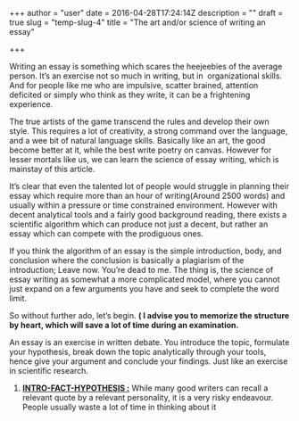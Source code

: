 +++
author = "user"
date = 2016-04-28T17:24:14Z
description = ""
draft = true
slug = "temp-slug-4"
title = "The art and/or science of writing an essay"

+++


<p>Writing an essay is something which scares the heejeebies of the average person. It&#8217;s an exercise not so much in writing, but in  organizational skills. And for people like me who are impulsive, scatter brained, attention deficited or simply who think as they write, it can be a frightening experience.</p>
<p>The true artists of the game transcend the rules and develop their own style. This requires a lot of creativity, a strong command over the language, and a wee bit of natural language skills. Basically like an art, the good become better at it, while the best write poetry on canvas. However for lesser mortals like us, we can learn the science of essay writing, which is mainstay of this article.</p>
<p>It&#8217;s clear that even the talented lot of people would struggle in planning their essay which require more than an hour of writing(Around 2500 words) and usually within a pressure or time constrained environment. However with decent analytical tools and a fairly good background reading, there exists a scientific algorithm which can produce not just a decent, but rather an essay which can compete with the prodiguous ones.</p>
<p>If you think the algorithm of an essay is the simple introduction, body, and conclusion where the conclusion is basically a plagiarism of the introduction; Leave now. You&#8217;re dead to me. The thing is, the science of essay writing as somewhat a more complicated model, where you cannot just expand on a few arguments you have and seek to complete the word limit.</p>
<p>So without further ado, let&#8217;s begin. <strong>( I advise you to memorize the structure by heart, which will save a lot of time during an examination.</strong></p>
<p>An essay is an exercise in written debate. You introduce the topic, formulate your hypothesis, break down the topic analytically through your tools, hence give your argument and conclude your findings. Just like an exercise in scientific research.</p>
<ol>
<li><span style="text-decoration:underline;"><strong>INTRO-FACT-HYPOTHESIS :</strong></span> While many good writers can recall a relevant quote by a relevant personality, it is a very risky endeavour. People usually waste a lot of time in thinking about it</li>
</ol>
<p>&nbsp;</p>
<p>&nbsp;</p>



